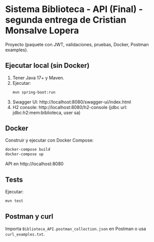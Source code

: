 # Sistema Biblioteca - API (Final) - segunda entrega de Cristian Monsalve Lopera

Proyecto (paquete con JWT, validaciones, pruebas, Docker, Postman examples).


## Ejecutar local (sin Docker)
1. Tener Java 17+ y Maven.
2. Ejecutar:
   ```bash
   mvn spring-boot:run
   ```
3. Swagger UI: http://localhost:8080/swagger-ui/index.html
4. H2 console: http://localhost:8080/h2-console (jdbc url: jdbc:h2:mem:biblioteca, user sa)

## Docker
Construir y ejecutar con Docker Compose:
```bash
docker-compose build
docker-compose up
```
API en http://localhost:8080

## Tests
Ejecutar:
```bash
mvn test
```

## Postman y curl
Importa `Biblioteca_API.postman_collection.json` en Postman o usa `curl_examples.txt`.
